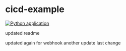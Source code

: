 # cicd-example
[![Python application](https://github.com/MarcoMeijer/python-example-2023/actions/workflows/python-test.yml/badge.svg)](https://github.com/MarcoMeijer/python-example-2023/actions/workflows/python-test.yml)

updated readme

updated again for webhook
another update
last change

